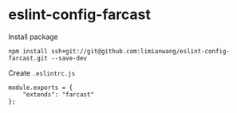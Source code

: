 # eslint-config-farcast

Install package
```
npm install ssh+git://git@github.com:limianwang/eslint-config-farcast.git --save-dev
```

Create `.eslintrc.js`

```
module.exports = {
	"extends": "farcast"
};

```

